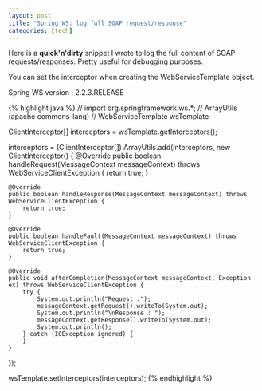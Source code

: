 ```yaml
---
layout: post
title: "Spring WS: log full SOAP request/response"
categories: [tech]
---
```

Here is a <strong>quick'n'dirty</strong> snippet I wrote to log the full content of SOAP requests/responses. Pretty useful for debugging purposes.

You can set the interceptor when creating the WebServiceTemplate object.

<!--more-->

Spring WS version : 2.2.3.RELEASE

{% highlight java %}
// import org.springframework.ws.*;
// ArrayUtils (apache commons-lang)
// WebServiceTemplate wsTemplate

ClientInterceptor[] interceptors = wsTemplate.getInterceptors();
        
interceptors = (ClientInterceptor[]) ArrayUtils.add(interceptors, new ClientInterceptor() {
    @Override
    public boolean handleRequest(MessageContext messageContext) throws WebServiceClientException {
        return true;
    }

    @Override
    public boolean handleResponse(MessageContext messageContext) throws WebServiceClientException {
        return true;
    }

    @Override
    public boolean handleFault(MessageContext messageContext) throws WebServiceClientException {
        return true;
    }

    @Override
    public void afterCompletion(MessageContext messageContext, Exception ex) throws WebServiceClientException {
        try {
            System.out.println("Request :");
            messageContext.getRequest().writeTo(System.out);
            System.out.println("\nResponse : ");
            messageContext.getResponse().writeTo(System.out);
            System.out.println();
        } catch (IOException ignored) {
        }
    }
});

wsTemplate.setInterceptors(interceptors);
{% endhighlight %}
